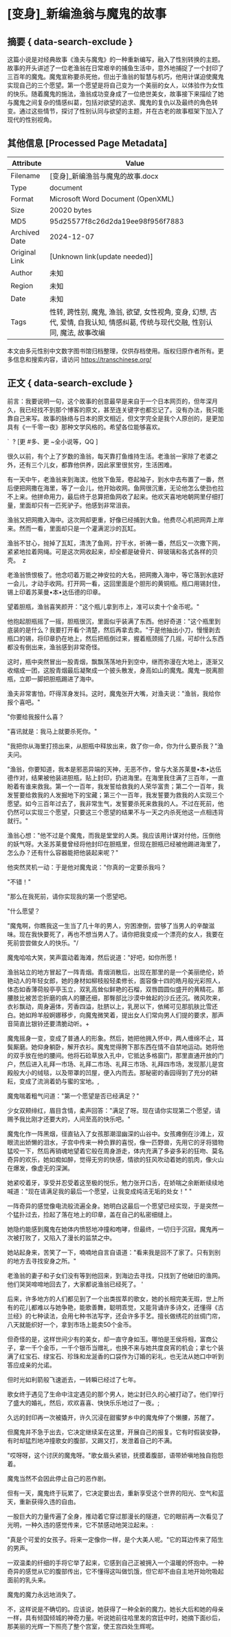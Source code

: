 # [变身]_新编渔翁与魔鬼的故事



## 摘要  { data-search-exclude }

<!-- tcd_abstract -->
这篇小说是对经典故事《渔夫与魔鬼》的一种重新编写，融入了性别转换的主题。故事的开头讲述了一位老渔翁在日常艰辛的捕鱼生活中，意外地捕捉了一个封印了三百年的魔鬼。魔鬼宣称要杀死他，但出于渔翁的智慧与机巧，他用计谋迫使魔鬼实现自己的三个愿望。第一个愿望是将自己变为一个美丽的女人，以体验作为女性的快乐。随着魔鬼的施法，渔翁成功变身成了一位绝世美女，故事接下来描绘了她与魔鬼之间复杂的情感纠葛，包括对欲望的追求、魔鬼的复仇以及最终的角色转变。通过这些情节，探讨了性别认同与欲望的主题，并在古老的故事框架下加入了现代的性别视角。

<!-- tcd_abstract_end -->

## 其他信息 [Processed Page Metadata]

| Attribute       | Value                                  |
|-----------------|----------------------------------------|
| Filename        | [变身]_新编渔翁与魔鬼的故事.docx                             |
| Type            | document                                 |
| Format          | Microsoft Word Document (OpenXML)                               |
| Size            | 20020 bytes                           |
| MD5             | 95d25577f8c26d2da19ee98f956f7883                                  |
| Archived Date   | 2024-12-07                             |
| Original Link   | [Unknown link(update needed)]                         |
| Author          | 未知                               |
| Region          | 未知                               |
| Date            | 未知                                 |
| Tags            | 性转, 跨性别, 魔鬼, 渔翁, 欲望, 女性视角, 变身, 幻想, 古代, 爱情, 自我认知, 情感纠葛, 传统与现代交融, 性别认同, 魔法, 故事改编                                 |

本文由多元性别中文数字图书馆归档整理，仅供存档使用。版权归原作者所有。更多信息和搜索内容，请访问 <https://transchinese.org/>


## 正文 { data-search-exclude }

<!-- tcd_main_text -->
前言：我要说明一句，这个故事的创意最早是来自于一个日本网页的，但年深月久，我已经找不到那个博客的原文，甚至连关键字也都忘记了。没有办法，我只能靠自己来写。故事的脉络与日本的原文相近，但文字完全是我个人原创的，是更加具有《一千零一夜》那种文学风格的。希望各位能够喜欢。

 `  ? [更 #多、更 ~全小说等，QQ ]

很久以前，有个上了岁数的渔翁，每天靠打鱼维持生活。老渔翁一家除了老婆之外，还有三个儿女，都靠他供养，因此家里很贫穷，生活困难。

有一天中午，老渔翁来到海滨，他放下鱼笼，卷起袖子，到水中去布置了一番，然后便把网撒在海里，等了一会儿，他开始收网。鱼网很沉重，无论他怎么使劲也拉不上来。他拼命用力，最后终于总算把鱼网收了起来。他欢天喜地地朝网里仔细打量，里面却只有一匹死驴子。他感到非常沮丧。

渔翁又把网撒入海中。这次网却更重，好像已经捕到大鱼。他费尽心机把网弄上岸来。然而一看，里面却只是一个灌满泥沙的瓦缸。

渔翁不甘心，抛掉了瓦缸，清洗了鱼网，拧干水，祈祷一番，然后又一次撒下网，紧紧地拉着网绳。可是这次网收起来，却全都是破骨片、碎玻璃和各式各样的贝壳。  z

老渔翁愤恨极了。他念叨着万能之神安拉的大名，把网撒入海中，等它落到水底好一会儿，才动手收网。打开网一看，这回里面是个胆形的黄铜瓶。瓶口用锡封住，锡上印着苏莱曼•本•达伍德的印章。

望着胆瓶，渔翁喜笑颜开："这个瓶儿拿到市上，准可以卖十个金币呢。"

他抱起胆瓶摇了一摇，胆瓶很沉，里面似乎装满了东西。他好奇道："这个瓶里到底装的是什么？我要打开看个清楚，然后再拿去卖。"于是他抽出小刀，慢慢剥去瓶口的锡，将印章扔在地上，然后把瓶倒过来，握着瓶颈摇了几摇，可却什么东西都没有倒出来，渔翁感到非常奇怪。

这时，瓶中突然冒出一股青烟，飘飘荡荡地升到空中，继而弥漫在大地上，逐渐又收缩成一团，这股青烟最后凝聚成一个披头散发，身高如山的魔鬼。魔鬼一脱离胆瓶，立即一脚把胆瓶踢进了海中。

渔夫非常害怕，吓得浑身发抖。这时，魔鬼张开大嘴，对渔夫说："渔翁，我给你报个喜吧。"

"你要给我报什么喜？

"喜讯就是：我马上就要杀死你。"

"我把你从海里打捞出来，从胆瓶中释放出来，救了你一命，你为什么要杀我？"渔夫问。

"渔翁，你要知道，我本是邪恶异端的天神，无恶不作，曾与大圣苏莱曼•本•达伍德作对，结果被他装进胆瓶，贴上封印，扔进海里。在海里我住满了三百年，一直盼着有谁来救我。第一个一百年，我发誓给救我的人荣华富贵；第二个一百年，我发誓要给救我的人发掘地下的宝藏；第三个一百年，我发誓要为救我的人实现三个愿望。如今三百年过去了，我非常生气，发誓要杀死来救我的人。不过在死前，他仍然可以实现三个愿望，只要这三个愿望的结果不与一天之内杀死他这一点相违背就行。"

渔翁心想："他不过是个魔鬼，而我是堂堂的人类。我应该用计谋对付他，压倒他的妖气呀。大圣苏莱曼曾经将他封印在胆瓶里，但现在胆瓶已经被他踢进海里了，怎么办？还有什么容器能把他装起来呢？"

他突然灵机一动：于是他对魔鬼说："你真的一定要杀我吗？

"不错！"

"那么在我死前，请你实现我的第一个愿望吧。

"什么愿望？

"魔鬼啊，你瞧我这一生当了几十年的男人，穷困潦倒，尝够了当男人的辛酸滋味。现在我快要死了，再也不想当男人了。请你把我变成一个漂亮的女人，我要在死前尝尝做女人的快乐。"/

魔鬼哈哈大笑，笑声震动着海滩，然后说道："好吧，如你所愿！

渔翁站立的地方冒起了一阵青烟。青烟消散后，出现在那里的是一个美丽绝伦，娇艳动人的年轻女郎，她的身材如柳枝般轻柔修长，面容像十四的皓月般光彩照人，体态如香薄荷般亭亭玉立，双乳高耸似鲜艳的石榴，双唇圆圆似盛开的黄精花。那腰肢比被苦恋折磨的病人的腰还细，那臀部比沙漠中耸起的沙丘还沉。微风吹来，衣衫飘动，周身遍体，芳香四溢，肚脐以上，乳房以下，依稀可见那肌肤比雪还白。她如羚羊般婀娜移步，向魔鬼微笑着，提出女人们常向男人们提的要求，那声音简直比银铃还要清脆动听。+

魔鬼摇身一变，变成了普通人的形象。然后，她把他拥入怀中，两人缠绵不止，耳鬓厮磨。她仰身躺卧，解开衣衫。魔鬼觉得胯下那东西在情不自禁地运动。她将他的双手放在他的腰间。他将石硷草放入孔中，它抵达多格窗门，那里直通开放的门户，然后进入礼拜一市场、礼拜二市场、礼拜三市场、礼拜四市场，发现那儿是宫殿般大小的绒毯，以及带罩的凹屋，便入内而去。那秘密的香园得到了充分的耕耘，变成了流淌着奶与蜜的宝地。,

魔鬼喘着粗气问道："第一个愿望是否已经满足？"

少女双颊绯红，眉目含情，柔声回答："满足了呀。现在请你实现第二个愿望，请赐予我比刚才还要大的，人间至高的快乐吧。"

魔鬼化作一阵黑烟，径直钻入了女孩那潮湿幽深的山谷中。女孩瘫倒在沙滩上，双眼流出娇懒的泪水，子宫中传来一种负罪的喜悦，像一匹野兽，先用它的牙将猎物猛咬一下，然后再销魂地望着它般在周身游走，体内充满了多姿多彩的狂吻、莫名奇异的欢乐，她如痴如醉，觉得无穷的快感，情欲的狂风吹动着她的肌肉，像火山在爆发，像虚无的深渊。

她紧咬着牙，享受并忍受着这至极的悦乐，勉力张开口舌，在娇喘之余断断续续地喊道："现在请满足我的最后一个愿望，让我变成纯洁无垢的处女！" "

一阵奇异的感觉像电流般流遍全身。她明白这最后一个愿望已经实现，于是突然一个猛扑过去，捡起了落在地上的印章，盖在自己的私密细缝上。

她隐约能感到魔鬼在她体内愤怒地冲撞和咆哮，但最终，一切归于沉寂。魔鬼再一次被打败了，又陷入了漫长的监禁之中。

她站起身来，苦笑了一下，喃喃地自言自语道："看来我是回不了家了。只有到别的地方去寻找安身之所。"

老渔翁的妻子和子女们没有等到他回来，到海边去寻找，只找到了他破旧的渔网。他们哭哭啼啼地回去了，大家都说渔翁已经死了。 '

后来，许多地方的人们都见到了一个出类拔萃的歌女，她的长相完美无瑕，世上所有的花儿都难以与她争艳，能歌善舞，聪明乖觉，又能背诵许多诗文，还懂得《古兰经》的七种读法，会用七种书法写字，还会许多手艺。擅长做绣花的丝绸门帘，八天就能织好一个，拿到市场上能卖50个金币。

但奇怪的是，这样世间少有的美女，却一直守身如玉。哪怕是王侯将相，富商公子，拿一千个金币，一千个银币当赠礼，也换不来与她共度良宵的机会；拿七个装满了红宝石、绿宝石、珍珠和龙涎香的口袋作为订婚的彩礼，也无法从她口中听到答应成亲的允诺。

但时光如利箭般飞速逝去，一转瞬已经过了七年。

歌女终于遇见了生命中注定遇见的那个男人，她尘封已久的心被打动了。他们举行了盛大的婚礼，然后，欢欢喜喜、快快乐乐地过了一夜。;

久远的封印再一次被撬开，许久沉浸在甜蜜梦乡中的魔鬼伸了个懒腰，苏醒了。

但魔鬼并不急于出去，它决定继续呆在这里，开展自己的报复。它有时假装安静，有时却猛烈地冲撞歌女的腹部，又踢又打，发泄着自己的不满。

"哎呀呀，这个讨厌的魔鬼呀。"歌女眉头紧锁，抚摸着腹部，语带娇嗔地独自抱怨着。

魔鬼当然不会因此停止自己的恶作剧。

但有一天，魔鬼终于玩累了，它决定要出去，重新享受这个世界的阳光、空气和蓝天，重新获得久违的自由。

一股巨大的力量传遍了全身，推动着它穿过那漫长的隧道，它的眼前再一次看见了光明，一种久违的感觉传来，它不禁感动地哭泣起来。:

"真是个可爱的女孩子。将来一定像你一样，是个大美人呢。"它的耳边传来了陌生的男声。

一双温柔的纤细的手将它举了起来，它感到自己正被拥入一个温暖的怀抱中。一种奇异的感觉从它的腹部传出，它不懂得这叫做饥饿，但它却不由自主地开始吮吸起面前的乳头来。

魔鬼的魔力永远地消失了。

不，这样说是不确切的。应该说，她获得了一种全新的魔力。她长大后和她的母亲一样，具有倾国倾城的神奇力量。听说她前往哈里发的宫廷中时，她摘下面纱后，那美丽的光辉一下照亮了整个宫室，使王宫四处生辉呢。
<!-- tcd_main_text_end -->

